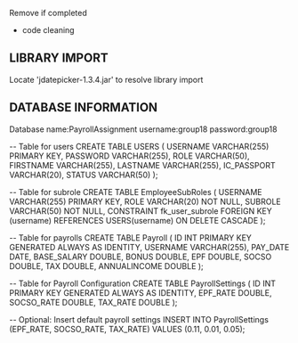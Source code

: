 Remove if completed

- code cleaning


LIBRARY IMPORT
----------------

Locate 'jdatepicker-1.3.4.jar' to resolve library import





DATABASE INFORMATION
---------------------
Database name:PayrollAssignment 
username:group18
password:group18


-- Table for users
CREATE TABLE USERS (
    USERNAME VARCHAR(255) PRIMARY KEY,
    PASSWORD VARCHAR(255),
    ROLE VARCHAR(50),
    FIRSTNAME VARCHAR(255),
    LASTNAME VARCHAR(255),
    IC_PASSPORT VARCHAR(20),
    STATUS VARCHAR(50)
);

-- Table for subrole
CREATE TABLE EmployeeSubRoles (
    USERNAME VARCHAR(255) PRIMARY KEY,
    ROLE VARCHAR(20) NOT NULL,
    SUBROLE VARCHAR(50) NOT NULL,
    CONSTRAINT fk_user_subrole FOREIGN KEY (username)
        REFERENCES USERS(username)
        ON DELETE CASCADE
);
 

-- Table for payrolls
CREATE TABLE Payroll (
    ID INT PRIMARY KEY GENERATED ALWAYS AS IDENTITY,
    USERNAME VARCHAR(255),
    PAY_DATE DATE,
    BASE_SALARY DOUBLE,
    BONUS DOUBLE,
    EPF DOUBLE,
    SOCSO DOUBLE,
    TAX DOUBLE,
    ANNUALINCOME DOUBLE
);


-- Table for Payroll Configuration 
CREATE TABLE PayrollSettings (
    ID INT PRIMARY KEY GENERATED ALWAYS AS IDENTITY,
    EPF_RATE DOUBLE,
    SOCSO_RATE DOUBLE,
    TAX_RATE DOUBLE
);

-- Optional: Insert default payroll settings
INSERT INTO PayrollSettings (EPF_RATE, SOCSO_RATE, TAX_RATE)
VALUES (0.11, 0.01, 0.05);

